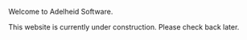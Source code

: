 Welcome to Adelheid Software.

This website is currently under construction. Please check back later.
